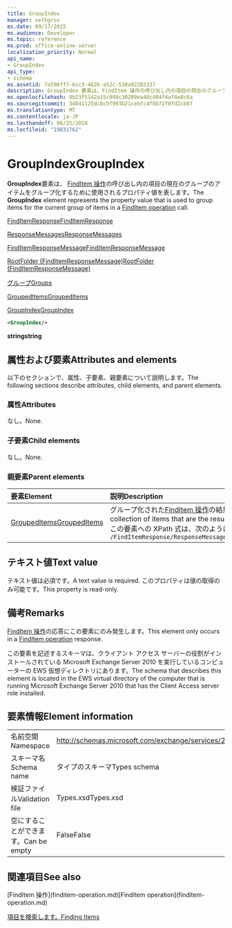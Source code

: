 ```yaml
---
title: GroupIndex
manager: sethgros
ms.date: 09/17/2015
ms.audience: Developer
ms.topic: reference
ms.prod: office-online-server
localization_priority: Normal
api_name:
- GroupIndex
api_type:
- schema
ms.assetid: 7a596ff7-6cc3-4626-a52c-538a92202337
description: GroupIndex 要素は、FindItem 操作の呼び出し内の項目の現在のグループのアイテムをグループ化するために使用されるプロパティ値を表します。
ms.openlocfilehash: 8b23f5142a15c099c30209ea48cd04f4af4e8c6a
ms.sourcegitcommit: 34041125dc8c5f993b21cebfc4f8b72f0fd2cb6f
ms.translationtype: MT
ms.contentlocale: ja-JP
ms.lasthandoff: 06/25/2018
ms.locfileid: "19831762"
---
```

# <a name="groupindex"></a><span data-ttu-id="1c05f-103">GroupIndex</span><span class="sxs-lookup"><span data-stu-id="1c05f-103">GroupIndex</span></span>

<span data-ttu-id="1c05f-104">**GroupIndex**要素は、 [FindItem 操作](finditem-operation.md)の呼び出し内の項目の現在のグループのアイテムをグループ化するために使用されるプロパティ値を表します。</span><span class="sxs-lookup"><span data-stu-id="1c05f-104">The **GroupIndex** element represents the property value that is used to group items for the current group of items in a [FindItem operation](finditem-operation.md) call.</span></span> 
  
[<span data-ttu-id="1c05f-105">FindItemResponse</span><span class="sxs-lookup"><span data-stu-id="1c05f-105">FindItemResponse</span></span>](finditemresponse.md)
  
[<span data-ttu-id="1c05f-106">ResponseMessages</span><span class="sxs-lookup"><span data-stu-id="1c05f-106">ResponseMessages</span></span>](responsemessages.md)
  
[<span data-ttu-id="1c05f-107">FindItemResponseMessage</span><span class="sxs-lookup"><span data-stu-id="1c05f-107">FindItemResponseMessage</span></span>](finditemresponsemessage.md)
  
[<span data-ttu-id="1c05f-108">RootFolder (FindItemResponseMessage)</span><span class="sxs-lookup"><span data-stu-id="1c05f-108">RootFolder (FindItemResponseMessage)</span></span>](rootfolder-finditemresponsemessage.md)
  
[<span data-ttu-id="1c05f-109">グループ</span><span class="sxs-lookup"><span data-stu-id="1c05f-109">Groups</span></span>](groups.md)
  
[<span data-ttu-id="1c05f-110">GroupedItems</span><span class="sxs-lookup"><span data-stu-id="1c05f-110">GroupedItems</span></span>](groupeditems.md)
  
[<span data-ttu-id="1c05f-111">GroupIndex</span><span class="sxs-lookup"><span data-stu-id="1c05f-111">GroupIndex</span></span>](groupindex.md)
  
```xml
<GroupIndex/>
```

 <span data-ttu-id="1c05f-112">**string**</span><span class="sxs-lookup"><span data-stu-id="1c05f-112">**string**</span></span>
## <a name="attributes-and-elements"></a><span data-ttu-id="1c05f-113">属性および要素</span><span class="sxs-lookup"><span data-stu-id="1c05f-113">Attributes and elements</span></span>

<span data-ttu-id="1c05f-114">以下のセクションで、属性、子要素、親要素について説明します。</span><span class="sxs-lookup"><span data-stu-id="1c05f-114">The following sections describe attributes, child elements, and parent elements.</span></span>
  
### <a name="attributes"></a><span data-ttu-id="1c05f-115">属性</span><span class="sxs-lookup"><span data-stu-id="1c05f-115">Attributes</span></span>

<span data-ttu-id="1c05f-116">なし。</span><span class="sxs-lookup"><span data-stu-id="1c05f-116">None.</span></span>
  
### <a name="child-elements"></a><span data-ttu-id="1c05f-117">子要素</span><span class="sxs-lookup"><span data-stu-id="1c05f-117">Child elements</span></span>

<span data-ttu-id="1c05f-118">なし。</span><span class="sxs-lookup"><span data-stu-id="1c05f-118">None.</span></span>
  
### <a name="parent-elements"></a><span data-ttu-id="1c05f-119">親要素</span><span class="sxs-lookup"><span data-stu-id="1c05f-119">Parent elements</span></span>

|<span data-ttu-id="1c05f-120">**要素**</span><span class="sxs-lookup"><span data-stu-id="1c05f-120">**Element**</span></span>|<span data-ttu-id="1c05f-121">**説明**</span><span class="sxs-lookup"><span data-stu-id="1c05f-121">**Description**</span></span>|
|:-----|:-----|
|[<span data-ttu-id="1c05f-122">GroupedItems</span><span class="sxs-lookup"><span data-stu-id="1c05f-122">GroupedItems</span></span>](groupeditems.md) <br/> |<span data-ttu-id="1c05f-123">グループ化された[FindItem 操作](finditem-operation.md)の結果であるアイテムのコレクションを呼び出します。</span><span class="sxs-lookup"><span data-stu-id="1c05f-123">Represents a collection of items that are the result of a grouped [FindItem operation](finditem-operation.md) call.</span></span>  <br/> <span data-ttu-id="1c05f-124">この要素への XPath 式は、次のようにします。</span><span class="sxs-lookup"><span data-stu-id="1c05f-124">The following is the XPath expression to this element:</span></span>  <br/>  `/FindItemResponse/ResponseMessages/FindItemResponseMessage/RootFolder/Groups/GroupedItems[i]` <br/> |
   
## <a name="text-value"></a><span data-ttu-id="1c05f-125">テキスト値</span><span class="sxs-lookup"><span data-stu-id="1c05f-125">Text value</span></span>

<span data-ttu-id="1c05f-126">テキスト値は必須です。</span><span class="sxs-lookup"><span data-stu-id="1c05f-126">A text value is required.</span></span> <span data-ttu-id="1c05f-127">このプロパティは値の取得のみ可能です。</span><span class="sxs-lookup"><span data-stu-id="1c05f-127">This property is read-only.</span></span>
  
## <a name="remarks"></a><span data-ttu-id="1c05f-128">備考</span><span class="sxs-lookup"><span data-stu-id="1c05f-128">Remarks</span></span>

<span data-ttu-id="1c05f-129">[FindItem 操作](finditem-operation.md)の応答にこの要素にのみ発生します。</span><span class="sxs-lookup"><span data-stu-id="1c05f-129">This element only occurs in a [FindItem operation](finditem-operation.md) response.</span></span> 
  
<span data-ttu-id="1c05f-130">この要素を記述するスキーマは、クライアント アクセス サーバーの役割がインストールされている Microsoft Exchange Server 2010 を実行しているコンピューターの EWS 仮想ディレクトリにあります。</span><span class="sxs-lookup"><span data-stu-id="1c05f-130">The schema that describes this element is located in the EWS virtual directory of the computer that is running Microsoft Exchange Server 2010 that has the Client Access server role installed.</span></span>
  
## <a name="element-information"></a><span data-ttu-id="1c05f-131">要素情報</span><span class="sxs-lookup"><span data-stu-id="1c05f-131">Element information</span></span>

|||
|:-----|:-----|
|<span data-ttu-id="1c05f-132">名前空間</span><span class="sxs-lookup"><span data-stu-id="1c05f-132">Namespace</span></span>  <br/> |http://schemas.microsoft.com/exchange/services/2006/types  <br/> |
|<span data-ttu-id="1c05f-133">スキーマ名</span><span class="sxs-lookup"><span data-stu-id="1c05f-133">Schema name</span></span>  <br/> |<span data-ttu-id="1c05f-134">タイプのスキーマ</span><span class="sxs-lookup"><span data-stu-id="1c05f-134">Types schema</span></span>  <br/> |
|<span data-ttu-id="1c05f-135">検証ファイル</span><span class="sxs-lookup"><span data-stu-id="1c05f-135">Validation file</span></span>  <br/> |<span data-ttu-id="1c05f-136">Types.xsd</span><span class="sxs-lookup"><span data-stu-id="1c05f-136">Types.xsd</span></span>  <br/> |
|<span data-ttu-id="1c05f-137">空にすることができます。</span><span class="sxs-lookup"><span data-stu-id="1c05f-137">Can be empty</span></span>  <br/> |<span data-ttu-id="1c05f-138">False</span><span class="sxs-lookup"><span data-stu-id="1c05f-138">False</span></span>  <br/> |
   
## <a name="see-also"></a><span data-ttu-id="1c05f-139">関連項目</span><span class="sxs-lookup"><span data-stu-id="1c05f-139">See also</span></span>



<span data-ttu-id="1c05f-140">
  [FindItem 操作](finditem-operation.md)</span><span class="sxs-lookup"><span data-stu-id="1c05f-140">[FindItem operation](finditem-operation.md)</span></span>


[<span data-ttu-id="1c05f-141">項目を検索します。</span><span class="sxs-lookup"><span data-stu-id="1c05f-141">Finding Items</span></span>](http://msdn.microsoft.com/library/63af1f9c-464b-4fca-9ae3-3d60f24ca93c%28Office.15%29.aspx)

